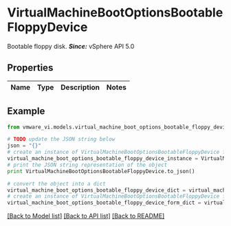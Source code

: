 # VirtualMachineBootOptionsBootableFloppyDevice

Bootable floppy disk.  ***Since:*** vSphere API 5.0 

## Properties
Name | Type | Description | Notes
------------ | ------------- | ------------- | -------------

## Example

```python
from vmware_vi.models.virtual_machine_boot_options_bootable_floppy_device import VirtualMachineBootOptionsBootableFloppyDevice

# TODO update the JSON string below
json = "{}"
# create an instance of VirtualMachineBootOptionsBootableFloppyDevice from a JSON string
virtual_machine_boot_options_bootable_floppy_device_instance = VirtualMachineBootOptionsBootableFloppyDevice.from_json(json)
# print the JSON string representation of the object
print VirtualMachineBootOptionsBootableFloppyDevice.to_json()

# convert the object into a dict
virtual_machine_boot_options_bootable_floppy_device_dict = virtual_machine_boot_options_bootable_floppy_device_instance.to_dict()
# create an instance of VirtualMachineBootOptionsBootableFloppyDevice from a dict
virtual_machine_boot_options_bootable_floppy_device_form_dict = virtual_machine_boot_options_bootable_floppy_device.from_dict(virtual_machine_boot_options_bootable_floppy_device_dict)
```
[[Back to Model list]](../README.md#documentation-for-models) [[Back to API list]](../README.md#documentation-for-api-endpoints) [[Back to README]](../README.md)


